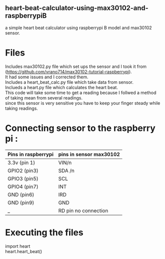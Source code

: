 ## heart-beat-calculator-using-max30102-and-raspberrypiB<br/>
a simple heart beat calculator using raspberrypi B model and max30102 sensor.<br/>
# Files
Includes max30102.py file which set ups the sensor and I took it from (https://github.com/vrano714/max30102-tutorial-raspberrypi).<br/>
It had some issues and I corrected them.<br/>
Includes a heart_beat_calc.py file which take data from sensor.<br/>
Inclueds a heart.py file which calculates the heart beat.<br/>
This code will  take some time to get a reading because I follwed a method of taking mean from several readings.<br/>
since this sensor is very sensitive you have to keep your finger steady while taking readings.<br/>
# Connecting sensor to the raspberry pi :<br/>
|Pins in raspberrypi | pins in sensor max30102|
|--------------------|-------------------------|
|3.3v (pin 1)  | VIN/n| 
|GPIO2 (pin3)  | SDA /n|
|GPIO3 (pin5)  | SCL|
|GPIO4 (pin7)  | INT|
|GND   (pin6)  | IRD|
|GND   (pin9)  | GND|
|_| RD pin no connection|
# Executing the files<br/>
import heart<br/>
heart.heart_beat()
